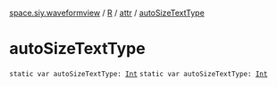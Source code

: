 [space.siy.waveformview](../../index.md) / [R](../index.md) / [attr](index.md) / [autoSizeTextType](./auto-size-text-type.md)

# autoSizeTextType

`static var autoSizeTextType: `[`Int`](https://kotlinlang.org/api/latest/jvm/stdlib/kotlin/-int/index.html)
`static var autoSizeTextType: `[`Int`](https://kotlinlang.org/api/latest/jvm/stdlib/kotlin/-int/index.html)